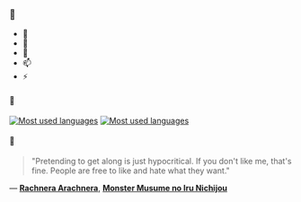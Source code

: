 ### 👋

- 🔭
- 🌱
- 💬
- 📫
- ⚡

#### 🧏

[![Most used languages](https://github-readme-stats-aynah.vercel.app/api/top-langs/?username=aynh&theme=solarized-dark&langs_count=6&layout=compact&hide_title=true)](https://github.com/anuraghazra/github-readme-stats#gh-dark-mode-only)
[![Most used languages](https://github-readme-stats-aynah.vercel.app/api/top-langs/?username=aynh&theme=solarized-light&langs_count=6&layout=compact&hide_title=true)](https://github.com/anuraghazra/github-readme-stats#gh-light-mode-only)

#### 💬

> "Pretending to get along is just hypocritical. If you don't like me, that's fine. People are free to like and hate what they want."

&mdash; [**Rachnera Arachnera**](https://myanimelist.net/character.php?q=Rachnera%20Arachnera&cat=character), [**Monster Musume no Iru Nichijou**](https://myanimelist.net/search/all?q=Monster%20Musume%20no%20Iru%20Nichijou&cat=all)

